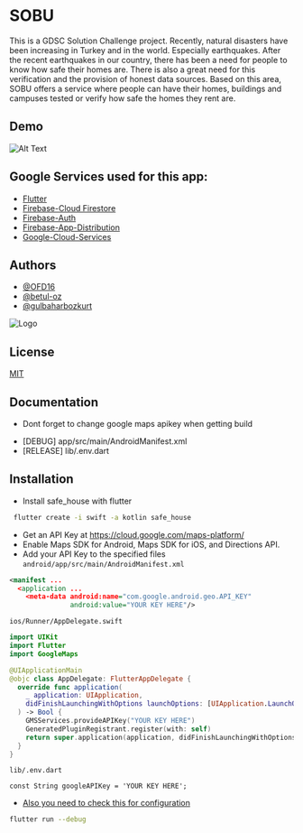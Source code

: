 
# SOBU

This is a GDSC Solution Challenge project. Recently, natural disasters have been increasing in Turkey and in the world. Especially earthquakes. After the recent earthquakes in our country, there has been a need for people to know how safe their homes are. There is also a great need for this verification and the provision of honest data sources. Based on this area, SOBU offers a service where people can have their homes, buildings and campuses tested or verify how safe the homes they rent are.




## Demo
![Alt Text](https://firebasestorage.googleapis.com/v0/b/my-first-project-5d32d.appspot.com/o/1680058362459?alt=media&token=c1f1c8bc-f500-4e1e-8727-14a154270b2e)

## Google Services used for this app:

 - [Flutter](https://flutter.dev/)
 - [Firebase-Cloud Firestore](https://firebase.google.com/docs/firestore)
 - [Firebase-Auth](https://firebase.google.com/docs/auth)
 - [Firebase-App-Distribution](https://firebase.google.com/docs/app-distribution)
 - [Google-Cloud-Services](https://console.cloud.google.com/google/maps-apis/home?project=safe-house-debug)


## Authors

- [@OFD16](https://github.com/OFD16)
- [@betul-oz](https://github.com/betul-oz)
- [@gulbaharbozkurt](https://github.com/gulbaharbozkurt)


![Logo](https://firebasestorage.googleapis.com/v0/b/my-first-project-5d32d.appspot.com/o/1680056313349?alt=media&token=7431865d-f338-4ff0-9491-14868a94727a)


## License

[MIT](https://choosealicense.com/licenses/mit/)


## Documentation

- Dont forget to change google maps apikey when getting build
* [DEBUG] app/src/main/AndroidManifest.xml
* [RELEASE] lib/.env.dart
## Installation

* Install safe_house with flutter

```bash
 flutter create -i swift -a kotlin safe_house
```
* Get an API Key at https://cloud.google.com/maps-platform/
* Enable Maps SDK for Android, Maps SDK for iOS, and Directions API.
* Add your API Key to the specified files
`android/app/src/main/AndroidManifest.xml`
```xml
<manifest ...
  <application ...
    <meta-data android:name="com.google.android.geo.API_KEY"
               android:value="YOUR KEY HERE"/>
```

`ios/Runner/AppDelegate.swift`

```swift
import UIKit
import Flutter
import GoogleMaps

@UIApplicationMain
@objc class AppDelegate: FlutterAppDelegate {
  override func application(
    _ application: UIApplication,
    didFinishLaunchingWithOptions launchOptions: [UIApplication.LaunchOptionsKey: Any]?
  ) -> Bool {
    GMSServices.provideAPIKey("YOUR KEY HERE")
    GeneratedPluginRegistrant.register(with: self)
    return super.application(application, didFinishLaunchingWithOptions: launchOptions)
  }
}
```

`lib/.env.dart`

```
const String googleAPIKey = 'YOUR KEY HERE';
```
- [Also you need to check this for configuration](https://pub.dev/packages/google_maps_flutter)

 ```bash
 flutter run --debug
```
    
